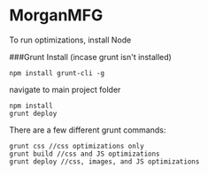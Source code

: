 # MorganMFG

To run optimizations, install Node

###Grunt Install (incase grunt isn't installed)
```
npm install grunt-cli -g
```

navigate to main project folder

```
npm install
grunt deploy
```

There are a few different grunt commands:

```
grunt css //css optimizations only
grunt build //css and JS optimizations
grunt deploy //css, images, and JS optimizations
```
